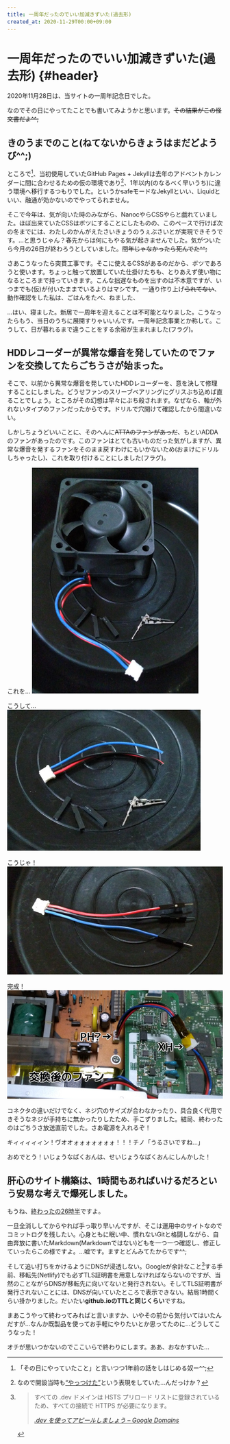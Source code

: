 ```yaml
---
title: 一周年だったのでいい加減きずいた(過去形)
created_at: 2020-11-29T00:00+09:00
---
```


# 一周年だったのでいい加減きずいた(過去形) {#header}

2020年11月28日は、当サイトの一周年記念日でした。

なのでその日にやってたことでも書いてみようかと思います。~~その結果がこの怪文書だよ^^;~~


## きのうまでのこと(ねてないからきょうはまだどようび^^;)

ところで[^totuzen]、当初使用していたGitHub Pages + Jekyllは去年のアドベントカレンダーに間に合わせるための仮の環境であり[^yattuke]、1年以内(のなるべく早いうち)に違う環境へ移行するつもりでした。というかsafeモードなJekyllといい、Liquidといい、融通が効かないのでやってられません。

[^totuzen]: 「その日にやっていたこと」と言いつつ1年前の話をしはじめる奴ー^^;

[^yattuke]: なので開設当時も<a href="https://mstdn.maud.io/users/dekisugi/statuses/103211700178925976"><q cite="https://mstdn.maud.io/users/dekisugi/statuses/103211700178925976">やっつけた</q></a>という表現をしていた…んだっけか？

そこで今年は、気が向いた時のみながら、NanocやらCSSやらと戯れていました。ほぼ出来ていたCSSはボツにすることにしたものの、このペースで行けば次の冬までには、わたしのかんがえたさいきょうのうぇぶさいとが実現できそうです。…と思うじゃん？春先からは何にもやる気が起きませんでした。気がついたら今月の26日が終わろうとしていました。~~閏年じゃなかったら死んでた^^;~~

さあこうなったら突貫工事です。そこに使えるCSSがあるのだから、ボツであろうと使います。ちょっと触って放置していた仕掛けたちも、とりあえず使い物になるところまで持っていきます。こんな拙遅なものを出すのは不本意ですが、いつまでも(仮)が付いたままでいるよりはマシです。一通り作り上げ~~られてない~~、動作確認をした私は、ごはんをたべ、ねました、

…はい、寝ました。新居で一周年を迎えることは不可能となりました。こうなったらもう、当日のうちに展開すりゃいいんです。一周年記念事業とか称して。こうして、日が暮れるまで違うことをする余裕が生まれました(フラグ)。


## HDDレコーダーが異常な爆音を発していたのでファンを交換してたらごちうさが始まった。

そこで、以前から異常な爆音を発していたHDDレコーダーを、意を決して修理することにしました。どうせファンのスリーブベアリングにグリスぶち込めば直ることでしょう。ところがその幻想は早々にぶち殺されます。なぜなら、軸が外れないタイプのファンだったからです。ドリルで穴開けて確認したから間違いない。

しかしちょうどいいことに、そのへんに~~ATTAのファンがあっだ~~、もといADDAのファンがあったのです。このファンはとても古いものだった気がしますが、異常な爆音を発するファンをそのまま戻すわけにもいかないため(おまけにドリルしちゃったし)、これを取り付けることにしました(フラグ)。

これを…
![異常な爆音がするファン、QIコネクタのオス、ハウジングを用意して、](ko_1.jpg)

こうして…
![爆音ファンから、ケーブルもろともPHコネクタをもぎ取って、](ko_2.jpg)

こうじゃ！
![反対側にQIコネクタを付けたら、変換ケーブルの完成。](ko_3.jpg)

完成！
![XHコネクタの付いたファン、変換ケーブル、基板上のPHコネクタへと繋ぎました。](ko_4.jpg)

コネクタの違いだけでなく、ネジ穴のサイズが合わなかったり、具合良く代用できそうなネジが手持ちに無かったりしたため、手こずりました。結局、終わったのはごちうさ放送直前でした。さあ電源を入れるぞ！

キィィィィィン！ヴオオォォォォォォォ！！！チノ「うるさいですね…」

おめでとう！いじょうなばくおんは、せいじょうなばくおんにしんかした！


## 肝心のサイト構築は、1時間もあればいけるだろという安易な考えで爆死しました。

もうね、[終わったの26時半](https://github.com/dekisugi/geeko.dev/commit/1b498643d5655a66a270bbf79afaebcbd424c788)ですよ。

一旦全消ししてからやれば手っ取り早いんですが、そこは運用中のサイトなのでコミットログを残したい。心身ともに眠い中、慣れないGitと格闘しながら、自由奔放に書いたMarkdown(Markdownではない)どもを一つ一つ確認し、修正していったらこの様ですよ。…嘘です。ますとどんみてたからです^^; 

そして追い打ちをかけるようにDNSが浸透しない。Googleが余計なこと[^dev-hsts]する手前、移転先(Netlify)でも必ずTLS証明書を用意しなければならないのですが、当然のことながらDNSが移転先に向いてないと発行されない。そしてTLS証明書が発行されないことには、DNSが向いていたところで表示できない。結局1時間くらい掛かりました。だいたい**github.ioのTTLと同じくらい**ですね。

まあこうやって終わってみればと言いますか、いやその前から気付いてはいたんだすが…なんか既製品を使ってお手軽にやりたいとか思ってたのに…どうしてこうなった！

オチが思いつかないのでここいらで終わりにします。ああ、おなかすいた…

[^dev-hsts]:
    > すべての .dev ドメインは HSTS プリロード リストに登録されているため、すべての接続で HTTPS が必要になります。
    > <footer><cite><a href="https://domains.google/intl/ja_jp/tld/dev/">.dev を使ってアピールしましょう – Google Domains</a></cite></footer>

